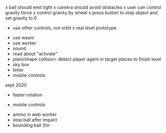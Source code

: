 x ball should emit light
x camera should avoid obstacles
x user can control gravity force
x control gravity by wheel
x press button to stop object and set gravity to 0
+ use other controls, not orbit
x real level prototype
- use wasm
- use worker
- sound
- read about "activate"
- plain/shape collision: detect player agent in target places to finish level
- sky box
- timer
- mobile controls



sept 2020
- faster rotation
+ mobile controls
- ammo in web worker
- stop ball after impact
- bounding ball (for

